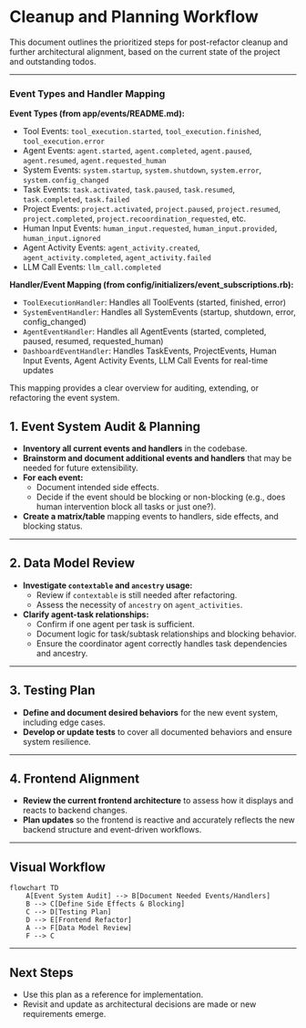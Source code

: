 # Cleanup and Planning Workflow

This document outlines the prioritized steps for post-refactor cleanup and further architectural alignment, based on the current state of the project and outstanding todos.

---

### Event Types and Handler Mapping

**Event Types (from app/events/README.md):**
- Tool Events: `tool_execution.started`, `tool_execution.finished`, `tool_execution.error`
- Agent Events: `agent.started`, `agent.completed`, `agent.paused`, `agent.resumed`, `agent.requested_human`
- System Events: `system.startup`, `system.shutdown`, `system.error`, `system.config_changed`
- Task Events: `task.activated`, `task.paused`, `task.resumed`, `task.completed`, `task.failed`
- Project Events: `project.activated`, `project.paused`, `project.resumed`, `project.completed`, `project.recoordination_requested`, etc.
- Human Input Events: `human_input.requested`, `human_input.provided`, `human_input.ignored`
- Agent Activity Events: `agent_activity.created`, `agent_activity.completed`, `agent_activity.failed`
- LLM Call Events: `llm_call.completed`

**Handler/Event Mapping (from config/initializers/event_subscriptions.rb):**
- `ToolExecutionHandler`: Handles all ToolEvents (started, finished, error)
- `SystemEventHandler`: Handles all SystemEvents (startup, shutdown, error, config_changed)
- `AgentEventHandler`: Handles all AgentEvents (started, completed, paused, resumed, requested_human)
- `DashboardEventHandler`: Handles TaskEvents, ProjectEvents, Human Input Events, Agent Activity Events, LLM Call Events for real-time updates

This mapping provides a clear overview for auditing, extending, or refactoring the event system.
## 1. Event System Audit & Planning

- **Inventory all current events and handlers** in the codebase.
- **Brainstorm and document additional events and handlers** that may be needed for future extensibility.
- **For each event:**
  - Document intended side effects.
  - Decide if the event should be blocking or non-blocking (e.g., does human intervention block all tasks or just one?).
- **Create a matrix/table** mapping events to handlers, side effects, and blocking status.

---

## 2. Data Model Review

- **Investigate `contextable` and `ancestry` usage:**
  - Review if `contextable` is still needed after refactoring.
  - Assess the necessity of `ancestry` on `agent_activities`.
- **Clarify agent-task relationships:**
  - Confirm if one agent per task is sufficient.
  - Document logic for task/subtask relationships and blocking behavior.
  - Ensure the coordinator agent correctly handles task dependencies and ancestry.

---

## 3. Testing Plan

- **Define and document desired behaviors** for the new event system, including edge cases.
- **Develop or update tests** to cover all documented behaviors and ensure system resilience.

---

## 4. Frontend Alignment

- **Review the current frontend architecture** to assess how it displays and reacts to backend changes.
- **Plan updates** so the frontend is reactive and accurately reflects the new backend structure and event-driven workflows.

---

## Visual Workflow

```mermaid
flowchart TD
    A[Event System Audit] --> B[Document Needed Events/Handlers]
    B --> C[Define Side Effects & Blocking]
    C --> D[Testing Plan]
    D --> E[Frontend Refactor]
    A --> F[Data Model Review]
    F --> C
```

---

## Next Steps

- Use this plan as a reference for implementation.
- Revisit and update as architectural decisions are made or new requirements emerge.